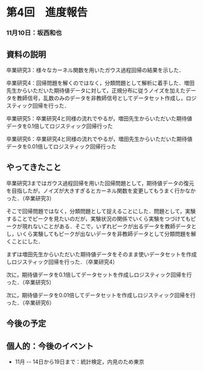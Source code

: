 # 第4回　進度報告
### 11月10日：坂西和也
## 資料の説明
卒業研究3：様々なカーネル関数を用いたガウス過程回帰の結果を示した．

卒業研究4：回帰問題を解くのではなく，分類問題として解析に着手した．増田先生からいただいた期待値データに対して，正規分布に従うノイズを加えたデータを教師信号，乱数のみのデータを非教師信号としてデータセット作成し，ロジスティック回帰を行った．

卒業研究5：卒業研究4と同様の流れでやるが，増田先生からいただいた期待値データを0.1倍してロジスティック回帰行った

卒業研究6：卒業研究4と同様の流れでやるが，増田先生からいただいた期待値データを0.01倍してロジスティック回帰行った


## やってきたこと
卒業研究3まではガウス過程回帰を用いた回帰問題として，期待値データの復元を目指したが，ノイズが大きすぎるとカーネル関数を変更してもうまく行かなかった．（卒業研究3）

そこで回帰問題ではなく，分類問題として捉えることにした．問題として，実験することでピークを見たいのだが，実験状況の関係でいくら実験をつづけてもピークが現れないことがある．そこで，いずれピークが出るデータを教師データとし，いくら実験してもピークが出ないデータを非教師データとして分類問題を解くことにした．

まずは増田先生からいただいた期待値データをそのまま使いデータセットを作成しロジスティック回帰を行った．（卒業研究4）

次に，期待値データを0.1倍してデータセットを作成しロジスティック回帰を行った．（卒業研究5）

次に，期待値データを0.01倍してデータセットを作成しロジスティック回帰を行った．（卒業研究6）


## 今後の予定

## 個人的：今後のイベント
- 11月
-- 14日から19日まで：統計検定，内見のため東京